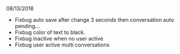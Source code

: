 08/13/2018
- Fixbug auto save after change 3 seconds then conversation auto pending...
- Fixbug color of text to black.
- Fixbug inactive when no user active
- Fixbug user active multi conversations